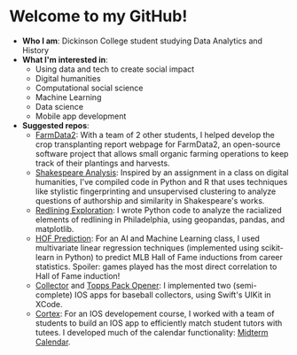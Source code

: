 # Welcome to my GitHub!
- **Who I am**: Dickinson College student studying Data Analytics and History
- **What I'm interested in**: 
   - Using data and tech to create social impact
   - Digital humanities
   - Computational social science
   - Machine Learning
   - Data science
   - Mobile app development
- **Suggested repos**: 
  - [FarmData2](https://github.com/DickinsonCollege/FarmData2): With a team of 2 other students, I helped develop the crop transplanting report webpage for FarmData2, an open-source software project that allows small organic farming operations to keep track of their plantings and harvests. 
  - [Shakespeare Analysis](https://github.com/s017274/ShakespeareAnalysis): Inspired by an assignment in a class on digital humanities, I've compiled code in Python and R that uses techniques like stylistic fingerprinting and unsupervised clustering to analyze questions of authorship and similarity in Shakespeare's works.
  - [Redlining Exploration](https://github.com/s017274/RedliningExploration): I wrote Python code to analyze the racialized elements of redlining in Philadelphia, using geopandas, pandas, and matplotlib.
  - [HOF Prediction](https://github.com/s017274/HOFPrediction): For an AI and Machine Learning class, I used multivariate linear regression techniques (implemented using scikit-learn in Python) to predict MLB Hall of Fame inductions from career statistics. Spoiler: games played has the most direct correlation to Hall of Fame induction!
  - [Collector](https://github.com/s017274/Collector) and [Topps Pack Opener](https://github.com/s017274/ToppsPackOpener): I implemented two (semi-complete) IOS apps for baseball collectors, using Swift's UIKit in XCode. 
  - [Cortex](https://github.com/Acemcshlaghg/Cortex): For an IOS developement course, I worked with a team of students to build an IOS app to efficiently match student tutors with tutees. I developed much of the calendar functionality: [Midterm Calendar](https://github.com/s017274/midtermCalendar).

<!---
s017274/s017274 is a ✨ special ✨ repository because its `README.md` (this file) appears on your GitHub profile.
You can click the Preview link to take a look at your changes.
--->

